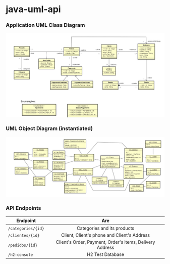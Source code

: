 # java-uml-api

### Application UML Class Diagram
![UML Class Diagram](./docs/images/uml-class-diagram.png)

### UML Object Diagram (instantiated)
![UML Object Diagram](./docs/images/uml-object-diagram.png)

### API Endpoints
|      Endpoint      |                           Are                            |
|--------------------|:--------------------------------------------------------:|
| `/categories/{id}` |               Categories and its products                |
| `/clientes/{id}`   |        Client, Client's phone and Client's Address       |
| `/pedidos/{id}`    | Client's Order, Payment, Order's items, Delivery Address |
| `/h2-console`      |                     H2 Test Database                     |
